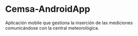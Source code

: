 # Cemsa-AndroidApp
Aplicación mobile que gestiona la inserción de las mediciones comunicándose con la central meteorológica.
